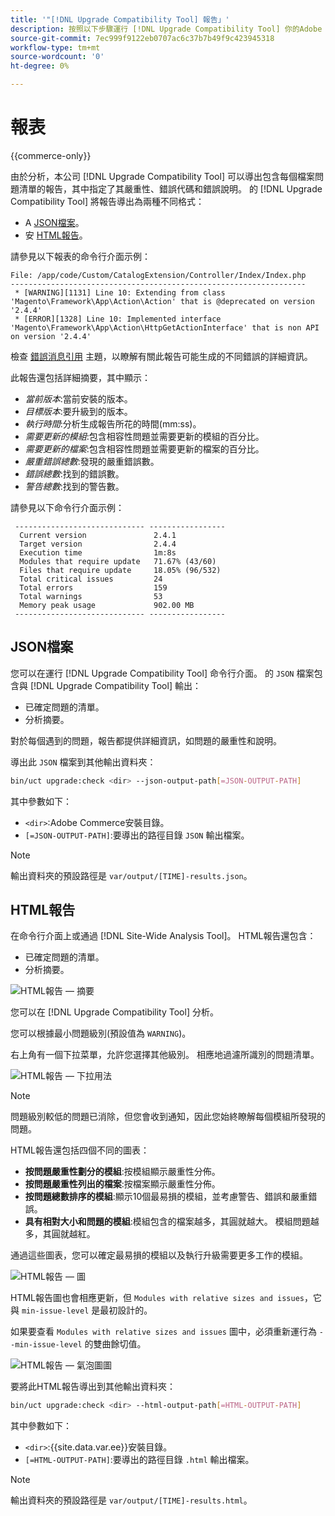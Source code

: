 ```yaml
---
title: '"[!DNL Upgrade Compatibility Tool] 報告」'
description: 按照以下步驟運行 [!DNL Upgrade Compatibility Tool] 你的Adobe Commerce計畫。
source-git-commit: 7ec999f9122eb0707ac6c37b7b49f9c423945318
workflow-type: tm+mt
source-wordcount: '0'
ht-degree: 0%

---
```



# 報表

{{commerce-only}}

由於分析，本公司 [!DNL Upgrade Compatibility Tool] 可以導出包含每個檔案問題清單的報告，其中指定了其嚴重性、錯誤代碼和錯誤說明。 的 [!DNL Upgrade Compatibility Tool] 將報告導出為兩種不同格式：

- A [JSON檔案](reports.md#json-file)。
- 安 [HTML報告](reports.md#html-report)。

請參見以下報表的命令行介面示例：

```terminal
File: /app/code/Custom/CatalogExtension/Controller/Index/Index.php
------------------------------------------------------------------
 * [WARNING][1131] Line 10: Extending from class 'Magento\Framework\App\Action\Action' that is @deprecated on version '2.4.4'
 * [ERROR][1328] Line 10: Implemented interface 'Magento\Framework\App\Action\HttpGetActionInterface' that is non API on version '2.4.4'
```

檢查 [錯誤消息引用](../upgrade-compatibility-tool/error-messages.md) 主題，以瞭解有關此報告可能生成的不同錯誤的詳細資訊。

此報告還包括詳細摘要，其中顯示：

- *當前版本*:當前安裝的版本。
- *目標版本*:要升級到的版本。
- *執行時間*:分析生成報告所花的時間(mm:ss)。
- *需要更新的模組*:包含相容性問題並需要更新的模組的百分比。
- *需要更新的檔案*:包含相容性問題並需要更新的檔案的百分比。
- *嚴重錯誤總數*:發現的嚴重錯誤數。
- *錯誤總數*:找到的錯誤數。
- *警告總數*:找到的警告數。

請參見以下命令行介面示例：

```terminal
 ----------------------------- ----------------- 
  Current version               2.4.1            
  Target version                2.4.4            
  Execution time                1m:8s            
  Modules that require update   71.67% (43/60)   
  Files that require update     18.05% (96/532)  
  Total critical issues         24               
  Total errors                  159              
  Total warnings                53               
  Memory peak usage             902.00 MB        
 ----------------------------- ----------------- 
```

## JSON檔案

您可以在運行 [!DNL Upgrade Compatibility Tool] 命令行介面。 的 `JSON` 檔案包含與 [!DNL Upgrade Compatibility Tool] 輸出：

- 已確定問題的清單。
- 分析摘要。

對於每個遇到的問題，報告都提供詳細資訊，如問題的嚴重性和說明。

導出此 `JSON` 檔案到其他輸出資料夾：

```bash
bin/uct upgrade:check <dir> --json-output-path[=JSON-OUTPUT-PATH]
```

其中參數如下：

- `<dir>`:Adobe Commerce安裝目錄。
- `[=JSON-OUTPUT-PATH]`:要導出的路徑目錄 `JSON` 輸出檔案。

>[!NOTE]
>
> 輸出資料夾的預設路徑是 `var/output/[TIME]-results.json`。

## HTML報告

在命令行介面上或通過 [!DNL Site-Wide Analysis Tool]。 HTML報告還包含：

- 已確定問題的清單。
- 分析摘要。

![HTML報告 — 摘要](../../assets/upgrade-guide/uct-html-summary.png)

您可以在 [!DNL Upgrade Compatibility Tool] 分析。

您可以根據最小問題級別(預設值為 `WARNING`)。

右上角有一個下拉菜單，允許您選擇其他級別。 相應地過濾所識別的問題清單。

![HTML報告 — 下拉用法](../../assets/upgrade-guide/uct-html-filtered-issues-list.png)

>[!NOTE]
>
> 問題級別較低的問題已消除，但您會收到通知，因此您始終瞭解每個模組所發現的問題。

HTML報告還包括四個不同的圖表：

- **按問題嚴重性劃分的模組**:按模組顯示嚴重性分佈。
- **按問題嚴重性列出的檔案**:按檔案顯示嚴重性分佈。
- **按問題總數排序的模組**:顯示10個最易損的模組，並考慮警告、錯誤和嚴重錯誤。
- **具有相對大小和問題的模組**:模組包含的檔案越多，其圓就越大。 模組問題越多，其圓就越紅。

通過這些圖表，您可以確定最易損的模組以及執行升級需要更多工作的模組。

![HTML報告 — 圖](../../assets/upgrade-guide/uct-html-diagrams.png)

HTML報告圖也會相應更新，但 `Modules with relative sizes and issues`，它與 `min-issue-level` 是最初設計的。

如果要查看 `Modules with relative sizes and issues` 圖中，必須重新運行為 `--min-issue-level` 的雙曲餘切值。

![HTML報告 — 氣泡圖圖](../../assets/upgrade-guide/uct-html-filtered-diagrams.png)

要將此HTML報告導出到其他輸出資料夾：

```bash
bin/uct upgrade:check <dir> --html-output-path[=HTML-OUTPUT-PATH]
```

其中參數如下：

- `<dir>`:{{site.data.var.ee}}安裝目錄。
- `[=HTML-OUTPUT-PATH]`:要導出的路徑目錄 `.html` 輸出檔案。

>[!NOTE]
>
> 輸出資料夾的預設路徑是 `var/output/[TIME]-results.html`。
